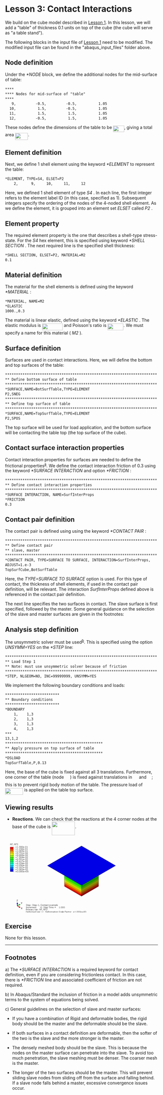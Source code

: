 # Lesson 3: Contact Interactions

We build on the cube model described in [Lesson 1](./../01_Lesson). In this lesson, we will add a "table" of thickness 0.1 units on top of the cube (the cube will serve as "a table stand"). 

The following blocks in the input file of [Lesson 1](./../01_Lesson) need to be modified. The modified input file can be found in the "abaqus_input_files" folder above.

## Node definition

Under the <em> *NODE </em> block, we define the additional nodes for the mid-surface of table:

	****
	**** Nodes for mid-surface of "table"
	****
       9,         -0.5,         -0.5,          1.05
      10,          1.5,         -0.5,          1.05
      11,          1.5,          1.5,          1.05
      12,         -0.5,          1.5,          1.05

These nodes define the dimensions of the table to be <img src="/03_Lesson/tex/ab2d2968f149e290d718f3d1135e40ac.svg?invert_in_darkmode&sanitize=true" align=middle width=36.52961069999999pt height=21.18721440000001pt/>, giving a total area <img src="/03_Lesson/tex/020477b3138d97236c032805a0ab2ffd.svg?invert_in_darkmode&sanitize=true" align=middle width=42.46563914999999pt height=22.465723500000017pt/>.
	  
## Element definition
		  
Next, we define 1 shell element using the keyword <em> *ELEMENT </em> to represent the table:

	*ELEMENT, TYPE=S4, ELSET=P2
		2,      9,     10,     11,     12	  
		  
Here, we defined 1 shell element of type <em> S4 </em>. In each line, the first integer refers to the element label ID (in this case, specified as 1). Subsequent integers specify the ordering of the nodes of the 4-noded shell element. As we define the element, it is grouped into an element set <em> ELSET </em> called <em> P2 </em>.

## Element property

The required element property is the one that describes a shell-type stress-state. For the <em> S4 </em> hex element, this is specified using keyword <em> *SHELL SECTION </em>. The next required line is the specified shell thickness:

	*SHELL SECTION, ELSET=P2, MATERIAL=M2
	0.1	

## Material definition

The material for the shell elements is defined using the keyword <em> *MATERIAL </em>:

	*MATERIAL, NAME=M2
	*ELASTIC
	1000.,0.3

The material is linear elastic, defined using the keyword <em> *ELASTIC </em>. The elastic modulus is <img src="/03_Lesson/tex/57edfc49eca3237d9614cdfaa86fd48a.svg?invert_in_darkmode&sanitize=true" align=middle width=67.87664564999999pt height=22.465723500000017pt/> and Poisson's ratio is <img src="/03_Lesson/tex/15c1721523b4a6c9de5c6579ea380fdd.svg?invert_in_darkmode&sanitize=true" align=middle width=52.088957249999986pt height=21.18721440000001pt/>. We must specify a name for this material (<em> M2 </em>).

## Surface definition

Surfaces are used in contact interactions. Here, we will define the bottom and top surfaces of the table:

	**********************************************************************
	** Define bottom surface of table
	**********************************************************************
	*SURFACE,NAME=BotSurfTable,TYPE=ELEMENT
	P2,SNEG
	**********************************************************************
	** Define top surface of table
	**********************************************************************
	*SURFACE,NAME=TopSurfTable,TYPE=ELEMENT
	P2,SPOS	
	
The top surface will be used for load application, and the bottom surface will be contacting the table top (the top surface of the cube).	

## Contact surface interaction properties

Contact interaction properties for surfaces are needed to define the frictional properties<sup>[a](#myfootnote1)</sup>. We define the contact interaction friction of 0.3 using the keyword <em> *SURFACE INTERACTION </em> and option <em> *FRICTION </em>:

	**********************************************************************
	** Define contact interaction properties
	**********************************************************************
	*SURFACE INTERACTION, NAME=SurfInterProps
	*FRICTION
	0.3
	
## Contact pair definition

The contact pair is defined using using the keyword <em> *CONTACT PAIR </em>:
 
	**********************************************************************
	** Define contact pair
	** slave, master
	**********************************************************************
	*CONTACT PAIR, TYPE=SURFACE TO SURFACE, INTERACTION=SurfInterProps, ADJUST=1.e-3
	TopSurfCube,BotSurfTable
 
Here, the <em> TYPE=SURFACE TO SURFACE </em> option is used. For this type of contact, the thickness of shell elements, if used in the contact pair definition, will be relevant. The interaction <em> SurfInterProps </em> defined above is referenced in the contact pair definition. 

The next line specifies the two surfaces in contact. The slave surface is first specified, followed by the master. Some general guidance on the selection of the slave and master surfaces are given in the footnotes:

## Analysis step definition

The unsymmetric solver must be used<sup>[b](#myfootnote1)</sup>. This is specified using the option <em> UNSYMM=YES </em> on the <em> *STEP </em> line:

	**********************************************************************
	** Load Step 1
	** Note: must use unsymmetric solver because of friction
	**********************************************************************
	*STEP, NLGEOM=NO, INC=99999999, UNSYMM=YES
	
We implement the following boundary conditions and loads:

	*************************
	** Boundary conditions
	*************************
	*BOUNDARY
		1,    1,3
		2,    1,3
		3,    1,3
		4,    1,3
	***
	13,1,2
	*********************************************
	** Apply pressure on top surface of table
	*********************************************
	*DSLOAD
	TopSurfTable,P,0.13	

Here, the base of the cube is fixed against all 3 translations. Furthermore, one corner of the table (node <img src="/03_Lesson/tex/d0b46deac7c0bf4f6285cbeb41067c88.svg?invert_in_darkmode&sanitize=true" align=middle width=16.438418699999993pt height=21.18721440000001pt/>) is fixed against translations in <img src="/03_Lesson/tex/cbfb1b2a33b28eab8a3e59464768e810.svg?invert_in_darkmode&sanitize=true" align=middle width=14.908688849999992pt height=22.465723500000017pt/> and <img src="/03_Lesson/tex/91aac9730317276af725abd8cef04ca9.svg?invert_in_darkmode&sanitize=true" align=middle width=13.19638649999999pt height=22.465723500000017pt/>; this is to prevent rigid body motion of the table. The pressure load of <img src="/03_Lesson/tex/e4879cca02caa03e5ba578d1f3f0e24a.svg?invert_in_darkmode&sanitize=true" align=middle width=59.41204994999998pt height=21.18721440000001pt/> is applied on the table top surface.

## Viewing results	

* **Reactions**. We can check that the reactions at the 4 corner nodes at the base of the cube is <img src="/03_Lesson/tex/2e2fdc36206df51890eed39e5a8ee865.svg?invert_in_darkmode&sanitize=true" align=middle width=76.45308pt height=44.70706679999999pt/>.

![](./abaqus_input_files/ContactInteractions_Step1_Frame7_RF3.png)
	
## Exercise 

None for this lesson.

<!---
What happens when you swap the master and contact surfaces? Do you get convergence? If not, why? Hint: see general guidelines on the selection of slave and master surfaces in the footnotes below.

* Try changing the contact pair option to <em> TYPE=NODE TO SURFACE </em>. What are the things that you need to change in the input file to make the contact work? Subtasks: 

** You need to redefine the table surface using nodes; in <em> *SURFACE </em>, check option <em> TYPE=NODE </em>
** Redefine 
-->

---
## Footnotes

<a name="myfootnote1">a</a>) The <em> *SURFACE INTERACTION </em> is a required keyword for contact definition, even if you are considering frictionless contact. In this case, there is <em> *FRICTION </em> line and associated coefficient of friction are not required.

<a name="myfootnote1">b</a>) In Abaqus/Standard the inclusion of friction in a model adds unsymmetric terms to the system of equations being solved. 
 
<a name="myfootnote1">c</a>) General guidelines on the selection of slave and master surfaces:

* If you have a combination of Rigid and deformable bodies, the rigid body should be the master and the deformable should be the slave.

* If both surfaces in a contact definition are deformable, then the softer of the two is the slave and the more stronger is the master.

* The densely meshed body should be the slave. This is because the nodes on the master surface can penetrate into the slave. To avoid too much penetration, the slave meshing must be denser. The coarser mesh is the master.

* The longer of the two surfaces should be the master. This will prevent sliding slave nodes from sliding off from the surface and falling behind. If a slave node falls behind a master, excessive convergence issues occur.

